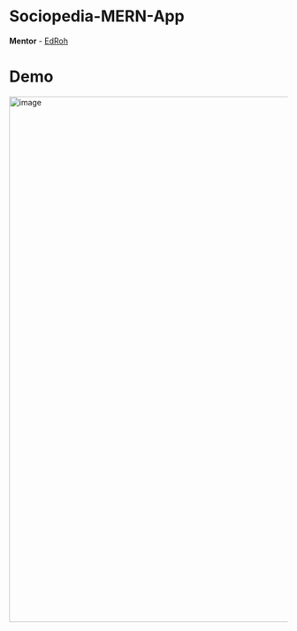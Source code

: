 # Sociopedia-MERN-App

**Mentor** - [EdRoh](https://www.youtube.com/watch?v=K8YELRmUb5o)

# Demo

<img width="949" alt="image" src="https://user-images.githubusercontent.com/33577077/216790175-60b15aba-ab62-4c8a-bc9e-1bd899a233f7.png">




